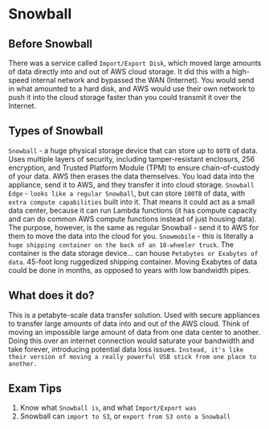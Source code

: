 # Snowball

## Before Snowball

There was a service called `Import/Export Disk`, which moved large amounts of data directly into and out of AWS cloud storage. It did this with a high-speed internal network and bypassed the WAN (Internet). You would send in what amounted to a hard disk, and AWS would use their own network to push it into the cloud storage faster than you could transmit it over the Internet.

## Types of Snowball

`Snowball` - a huge physical storage device that can store up to `80TB` of data. Uses multiple layers of security, including tamper-resistant enclosurs, 256 encryption, and Trusted Platform Module (TPM) to ensure chain-of-custody of your data. AWS then erases the data themselves. You load data into the appliance, send it to AWS, and they transfer it into cloud storage.
`Snowball Edge` - `looks like a regular Snowball`, but can store `100TB` of data, with `extra compute capabilities` built into it. That means it could act as a small data center, because it can run Lambda functions (it has compute capacity and can do common AWS compute functions instead of just housing data). The purpose, however, is the same as regular Snowball - send it to AWS for them to move the data into the cloud for you.
`Snowmobile` - this is literally a `huge shipping container on the back of an 18-wheeler truck`. The container is the data storage device... can house `Petabytes or Exabytes of data`. 45-foot long ruggedized shipping container. Moving Exabytes of data could be done in months, as opposed to years with low bandwidth pipes.

## What does it do?

This is a petabyte-scale data transfer solution. Used with secure appliances to transfer large amounts of data into and out of the AWS cloud. Think of moving an impossible large amount of data from one data center to another. Doing this over an internet connection would saturate your bandwidth and take forever, introducing potential data loss issues. `Instead, it's like their version of moving a really powerful USB stick from one place to another.`

## Exam Tips

1. Know what `Snowball is`, and what `Import/Export was`
2. Snowball can `import to S3`, or `export from S3 onto a Snowball`
